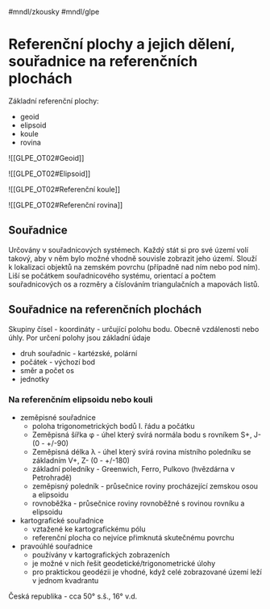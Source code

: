 #mndl/zkousky #mndl/glpe
# Referenční plochy a jejich dělení, souřadnice na referenčních plochách

Základní referenční plochy:
- geoid
- elipsoid
- koule
- rovina

![[GLPE_OT02#Geoid]]

![[GLPE_OT02#Elipsoid]]

![[GLPE_OT02#Referenční koule]]

![[GLPE_OT02#Referenční rovina]]



## Souřadnice
Určovány v souřadnicových systémech. Každý stát si pro své území volí takový, aby v něm bylo možné vhodně souvisle zobrazit jeho území. Slouží k lokalizaci objektů na zemském povrchu (případně nad ním nebo pod ním).
Liší se počátkem souřadnicového systému, orientací a počtem souřadnicových os a rozměry a číslováním triangulačních a mapovách listů.

## Souřadnice na referenčních plochách
Skupiny čísel - koordináty - určující polohu bodu. Obecně vzdálenosti nebo úhly.
Por určení polohy jsou základní údaje
- druh souřadnic - kartézské, polární
- počátek - výchozí bod
- směr a počet os
- jednotky

### Na referenčním elipsoidu nebo kouli
- zeměpisné souřadnice
	- poloha trigonometrických bodů I. řádu a počátku
	- Zeměpisná šířka φ - úhel který svírá normála bodu s rovníkem S+, J- (0 - +/-90)
	- Zeměpisná délka λ - úhel který svírá rovina místního poledníku se základním V+, Z- (0 - +/-180)
	- základní poledníky - Greenwich, Ferro, Pulkovo (hvězdárna v Petrohradě)
	- zeměpisný poledník - průsečnice roviny procházející zemskou osou a elipsoidu
	- rovnoběžka - průsečnice roviny rovnoběžné s rovinou rovníku a elipsoidu
- kartografické souřadnice
	- vztažené ke kartografickému pólu
	- referenční plocha co nejvíce přimknutá skutečnému povrchu
- pravoúhlé souřadnice
	- používány v kartografických zobrazeních
	- je možné v nich řešit geodetické/trigonometrické úlohy
	- pro praktickou geodézii je vhodné, když celé zobrazované území leží v jednom kvadrantu


Česká republika - cca 50° s.š., 16° v.d.


